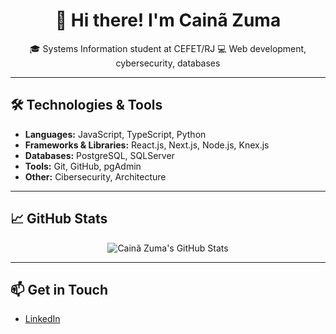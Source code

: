 <h1 align="center">👋 Hi there! I'm Cainã Zuma</h1>

<p align="center">
🎓 Systems Information student at CEFET/RJ  
💻 Web development, cybersecurity, databases
</p>

---

## 🛠️ Technologies & Tools

- **Languages:** JavaScript, TypeScript, Python
- **Frameworks & Libraries:** React.js, Next.js, Node.js, Knex.js
- **Databases:** PostgreSQL, SQLServer
- **Tools:** Git, GitHub, pgAdmin
- **Other:** Cibersecurity, Architecture

---

## 📈 GitHub Stats

<p align="center">
  <img src="https://github-readme-stats.vercel.app/api?username=CainaZumaa&show_icons=true&theme=radical" alt="Cainã Zuma's GitHub Stats" />
</p>

---

## 📫 Get in Touch
- [LinkedIn](https://www.linkedin.com/in/cainã-zuma-a252a7153/)

<!---
CainaZumaa/CainaZumaa is a ✨ special ✨ repository because its `README.md` (this file) appears on your GitHub profile.
You can click the Preview link to take a look at your changes.
--->
